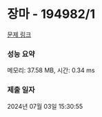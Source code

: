 # 장마 - 194982/1 

[문제 링크](https://level.goorm.io/exam/194982/%EC%9E%A5%EB%A7%88/quiz/1) 

### 성능 요약

메모리: 37.58 MB, 시간: 0.34 ms

### 제출 일자

2024년 07월 03일 15:30:55

